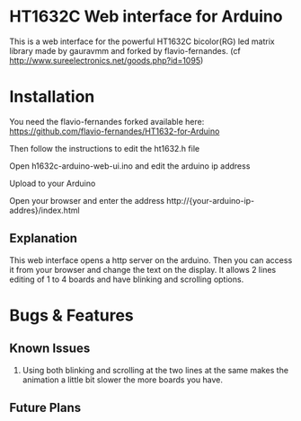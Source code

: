 HT1632C Web interface for Arduino
=================================

This is a web interface for the powerful HT1632C bicolor(RG) led matrix library made by gauravmm and forked by flavio-fernandes. (cf http://www.sureelectronics.net/goods.php?id=1095)

Installation
===========

You need the flavio-fernandes forked available here: https://github.com/flavio-fernandes/HT1632-for-Arduino

Then follow the instructions to edit the ht1632.h file

Open h1632c-arduino-web-ui.ino and edit the arduino ip address

Upload to your Arduino

Open your browser and enter the address http://{your-arduino-ip-addres}/index.html

Explanation
-----------

This web interface opens a http server on the arduino. Then you can access it from your browser and change the text on the display. It allows 2 lines editing of 1 to 4 boards and have blinking and scrolling options.

Bugs & Features
===============

Known Issues
------------

1. Using both blinking and scrolling at the two lines at the same makes the animation a little bit slower the more boards you have.

Future Plans
------------




